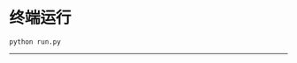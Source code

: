 # 终端运行

```shell
python run.py
```
*********************************************************************************************************************************************************************************************************************************************************************************************************************************************************************************************************************************************************************************************************************************************************************************************************************************************************************************************************************************************************************************************************************************************************************************************************************************************************